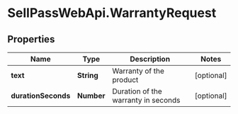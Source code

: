 # SellPassWebApi.WarrantyRequest

## Properties

Name | Type | Description | Notes
------------ | ------------- | ------------- | -------------
**text** | **String** | Warranty of the product | [optional] 
**durationSeconds** | **Number** | Duration of the warranty in seconds | [optional] 


